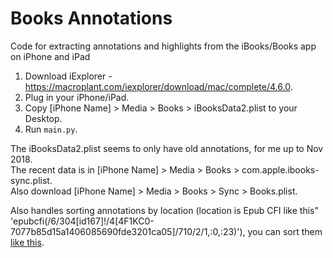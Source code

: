 # Books Annotations
Code for extracting annotations and highlights from the iBooks/Books app on iPhone and iPad

1. Download iExplorer - https://macroplant.com/iexplorer/download/mac/complete/4.6.0.
2. Plug in your iPhone/iPad.
3. Copy [iPhone Name] > Media > Books > iBooksData2.plist to your Desktop.
4. Run `main.py`.

The iBooksData2.plist seems to only have old annotations, for me up to Nov 2018.  
The recent data is in [iPhone Name] > Media > Books > com.apple.ibooks-sync.plist.  
Also download [iPhone Name] > Media > Books > Sync > Books.plist.

Also handles sorting annotations by location (location is Epub CFI like this" 'epubcfi(/6/304[id167]!/4[4F1KC0-7077b85d15a1406085690fde3201ca05]/710/2/1,:0,:23)'), you can sort them [like this](https://gist.github.com/mlitwin/1a5471ae2897c360914247bc8db6b57a).
